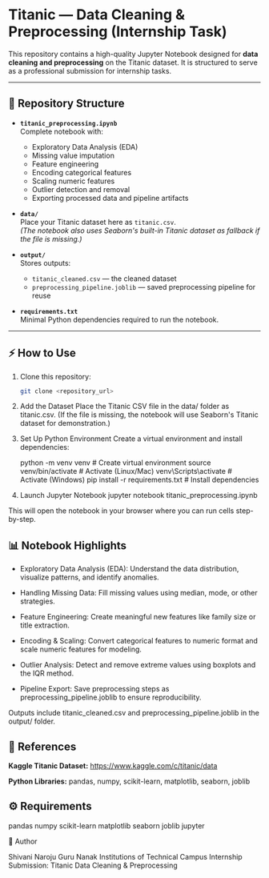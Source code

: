 # Titanic — Data Cleaning & Preprocessing (Internship Task)

This repository contains a high-quality Jupyter Notebook designed for **data cleaning and preprocessing** on the Titanic dataset. It is structured to serve as a professional submission for internship tasks.

---

## 📂 Repository Structure

- **`titanic_preprocessing.ipynb`**  
  Complete notebook with:
  - Exploratory Data Analysis (EDA)
  - Missing value imputation
  - Feature engineering
  - Encoding categorical features
  - Scaling numeric features
  - Outlier detection and removal
  - Exporting processed data and pipeline artifacts

- **`data/`**  
  Place your Titanic dataset here as `titanic.csv`.  
  *(The notebook also uses Seaborn's built-in Titanic dataset as fallback if the file is missing.)*

- **`output/`**  
  Stores outputs:
  - `titanic_cleaned.csv` — the cleaned dataset
  - `preprocessing_pipeline.joblib` — saved preprocessing pipeline for reuse

- **`requirements.txt`**  
  Minimal Python dependencies required to run the notebook.

---

## ⚡ How to Use

1. Clone this repository:  
   ```bash
   git clone <repository_url>
2. Add the Dataset
   Place the Titanic CSV file in the data/ folder as titanic.csv.
  (If the file is missing, the notebook will use Seaborn's Titanic dataset for demonstration.)
3. Set Up Python Environment
   Create a virtual environment and install dependencies:

     python -m venv venv       # Create virtual environment
     source venv/bin/activate  # Activate (Linux/Mac)
     venv\Scripts\activate     # Activate (Windows)
    pip install -r requirements.txt  # Install dependencies

4. Launch Jupyter Notebook
   jupyter notebook titanic_preprocessing.ipynb


This will open the notebook in your browser where you can run cells step-by-step.

## 📊 Notebook Highlights

- Exploratory Data Analysis (EDA): Understand the data distribution, visualize patterns, and identify anomalies.

- Handling Missing Data: Fill missing values using median, mode, or other strategies.

- Feature Engineering: Create meaningful new features like family size or title extraction.

- Encoding & Scaling: Convert categorical features to numeric format and scale numeric features for modeling.

- Outlier Analysis: Detect and remove extreme values using boxplots and the IQR method.

- Pipeline Export: Save preprocessing steps as preprocessing_pipeline.joblib to ensure reproducibility.


Outputs include titanic_cleaned.csv and preprocessing_pipeline.joblib in the output/ folder.


## 🔗 References

**Kaggle Titanic Dataset:** https://www.kaggle.com/c/titanic/data

**Python Libraries:** pandas, numpy, scikit-learn, matplotlib, seaborn, joblib

## ⚙️ Requirements
pandas
numpy
scikit-learn
matplotlib
seaborn
joblib
jupyter

📌 Author

Shivani Naroju
Guru Nanak Institutions of Technical Campus
Internship Submission: Titanic Data Cleaning & Preprocessing
